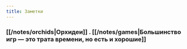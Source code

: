 ```yaml
---
title: Заметки
---
```


### [[/notes/orchids|Орхидеи]] . [[/notes/games|Большинство игр — это трата времени, но есть и хорошие]]